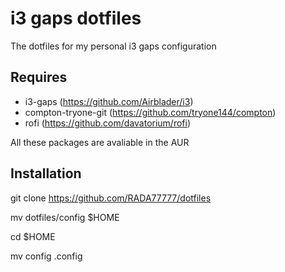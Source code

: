 # i3 gaps dotfiles

The dotfiles for my personal i3 gaps configuration

## Requires

* i3-gaps (https://github.com/Airblader/i3)
* compton-tryone-git (https://github.com/tryone144/compton)
* rofi (https://github.com/davatorium/rofi)

All these packages are avaliable in the AUR

## Installation
git clone https://github.com/RADA77777/dotfiles

mv dotfiles/config $HOME

cd $HOME

mv config .config
